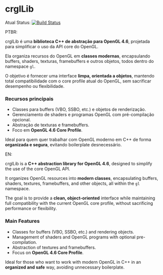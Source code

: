 # crglLib

Atual Status:
[![Build Status](https://github.com/CristianoBeato/crglLib/actions/workflows/cmake-single-platform.yml/badge.svg)](https://github.com/CristianoBeato/crglLib/actions/workflows/cmake.yml)

PTBR:

crglLib é uma **biblioteca C++ de abstração para OpenGL 4.6**, projetada para simplificar o uso da API core do OpenGL. 

Ela organiza recursos do OpenGL em **classes modernas**, encapsulando buffers, shaders, texturas, framebuffers e outros objetos, todos dentro do namespace `gl`.  

O objetivo é fornecer uma interface **limpa, orientada a objetos**, mantendo total compatibilidade com o core profile atual do OpenGL, sem sacrificar desempenho ou flexibilidade.  

### Recursos principais
- Classes para buffers (VBO, SSBO, etc.) e objetos de renderização.  
- Gerenciamento de shaders e programas OpenGL com pré-compilação opcional.  
- Abstração de texturas e framebuffers.  
- Foco em **OpenGL 4.6 Core Profile**. 

Ideal para quem quer trabalhar com OpenGL moderno em C++ de forma **organizada e segura**, evitando boilerplate desnecessário.

EN:

crglLib is a **C++ abstraction library for OpenGL 4.6**, designed to simplify the use of the core OpenGL API.

It organizes OpenGL resources into **modern classes**, encapsulating buffers, shaders, textures, framebuffers, and other objects, all within the `gl` namespace.

The goal is to provide a **clean, object-oriented** interface while maintaining full compatibility with the current OpenGL core profile, without sacrificing performance or flexibility.

### Main Features
- Classes for buffers (VBO, SSBO, etc.) and rendering objects.
- Management of shaders and OpenGL programs with optional pre-compilation.
- Abstraction of textures and framebuffers.
- Focus on **OpenGL 4.6 Core Profile**.

Ideal for those who want to work with modern OpenGL in C++ in an **organized and safe** way, avoiding unnecessary boilerplate.